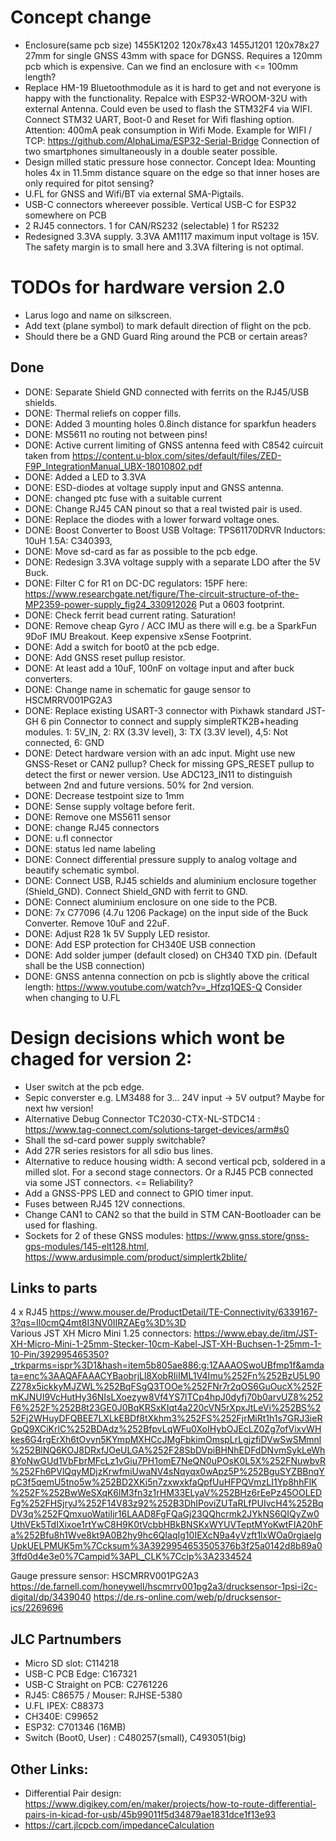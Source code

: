 # Concept change
- Enclosure(same pcb size) 1455K1202 120x78x43  1455J1201 120x78x27 27mm for single GNSS 43mm with space for DGNSS. Requires a 120mm pcb which is expensive.  Can we find an enclosure with <= 100mm length?
- Replace HM-19 Bluetoothmodule as it is hard to get and not everyone is happy with the functionality. Repalce with ESP32-WROOM-32U with external Antenna. Could even be used to flash the 
  STM32F4 via WIFI. Connect STM32 UART, Boot-0 and Reset for Wifi flashing option. Attention: 400mA peak consumption in Wifi Mode. Example for WIFI / TCP: https://github.com/AlphaLima/ESP32-Serial-Bridge Connection of two smartphones simultaneously in a double seater possible. 
- Design milled static pressure hose connector. Concept Idea: Mounting holes 4x in 11.5mm distance square on the edge so that inner hoses are only required for pitot sensing?
- U.FL for GNSS and Wifi/BT via external SMA-Pigtails.
- USB-C connectors whereever possible. Vertical USB-C for ESP32 somewhere on PCB
- 2 RJ45 connectors. 1 for CAN/RS232 (selectable) 1 for RS232 
- Redesigned 3.3VA supply. 3.3VA AM1117 maximum input voltage is 15V. The safety margin is to small here and 3.3VA filtering is not optimal. 


# TODOs for hardware version 2.0
- Larus logo and name on silkscreen. 
- Add text (plane symbol) to mark default direction of flight on the pcb. 
- Should there be a GND Guard Ring around the PCB or certain areas?

## Done
- DONE: Separate Shield GND connected with ferrits on the RJ45/USB shields. 
- DONE: Thermal reliefs on copper fills. 
- DONE: Added 3 mounting holes 0.8inch distance for sparkfun headers
- DONE: MS5611 no routing not between pins!
- DONE: Active current limiting of GNSS antenna feed with C8542 cuircuit taken from https://content.u-blox.com/sites/default/files/ZED-F9P_IntegrationManual_UBX-18010802.pdf
- DONE: Added a LED to 3.3VA
- DONE: ESD-diodes at voltage supply input and GNSS antenna.
- DONE: changed ptc fuse with a suitable current 
- DONE: Change RJ45 CAN pinout so that a real twisted pair is used.
- DONE: Replace the diodes with a lower forward voltage ones.
- DONE: Boost Converter to Boost USB Voltage: TPS61170DRVR Inductors: 10uH 1.5A: C340393, 
- DONE: Move sd-card as far as possible to the pcb edge.
- DONE: Redesign 3.3VA voltage supply with a separate LDO after the 5V Buck.
- DONE: Filter C for R1 on DC-DC regulators: 15PF here: https://www.researchgate.net/figure/The-circuit-structure-of-the-MP2359-power-supply_fig24_330912026  Put a 0603 footprint. 
- DONE: Check ferrit bead current rating. Saturation!
- DONE: Remove cheap Gyro / ACC IMU as there will e.g. be a SparkFun 9DoF IMU Breakout. Keep expensive xSense Footprint.   
- DONE: Add a switch for boot0 at the pcb edge. 
- DONE: Add GNSS reset pullup resistor. 
- DONE: At least add a 10uF, 100nF on voltage input and after buck converters.
- DONE: Change name in schematic for gauge sensor to HSCMRRV001PG2A3 
- DONE: Replace existing USART-3 connector with Pixhawk standard JST-GH 6 pin Connector to connect and supply simpleRTK2B+heading modules.  1: 5V_IN, 2: RX (3.3V level), 3: TX (3.3V level), 4,5: Not connected, 6: GND
- DONE: Detect hardware version with an adc input. Might use new GNSS-Reset or CAN2 pullup? Check for missing GPS_RESET pullup to detect the first or newer version. Use ADC123_IN11 to distinguish between 2nd and future versions. 50% for 2nd version. 
- DONE: Decrease testpoint size to 1mm
- DONE: Sense supply voltage before ferit.
- DONE: Remove one MS5611 sensor
- DONE: change RJ45 connectors
- DONE: u.fl connector
- DONE: status led name labeling
- DONE: Connect differential pressure supply to analog voltage and beautify schematic symbol. 
- DONE: Connect USB, RJ45 schields and aluminium enclosure together (Shield_GND). Connect Shield_GND with ferrit to GND. 
- DONE: Connect aluminium enclosure on one side to the PCB.
- DONE: 7x C77096 (4.7u 1206 Package) on the input side of the Buck Converter. Remove 10uF and 22uF. 
- DONE: Adjust R28 1k 5V Supply LED resistor.
- DONE: Add ESP protection for CH340E USB connection
- DONE: Add solder jumper (default closed) on CH340 TXD pin.   (Default shall be the USB connection) 
- DONE: GNSS antenna connection on pcb is slightly above the critical length: https://www.youtube.com/watch?v=_Hfzq1QES-Q  Consider when changing to U.FL


# Design decisions which wont be chaged for version 2:
- User switch at the pcb edge.
- Sepic converster e.g. LM3488 for 3... 24V input  -> 5V output? Maybe for next hw version!
- Alternative Debug Connector TC2030-CTX-NL-STDC14 : https://www.tag-connect.com/solutions-target-devices/arm#s0
- Shall the sd-card power supply switchable? 
- Add 27R series resistors for all sdio bus lines. 
- Alternative to reduce housing width: A second vertical pcb, soldered in a milled slot. For a second stage connectors. Or a RJ45 PCB connected via some JST connectors. <= Reliability? 
- Add a GNSS-PPS LED and connect to GPIO timer input. 
- Fuses between RJ45 12V connections. 
- Change CAN1 to CAN2 so that the build in STM CAN-Bootloader can be used for flashing.
- Sockets for 2 of these GNSS modules: https://www.gnss.store/gnss-gps-modules/145-elt128.html,  https://www.ardusimple.com/product/simplertk2blite/


## Links to parts
4 x RJ45 https://www.mouser.de/ProductDetail/TE-Connectivity/6339167-3?qs=Il0cmQ4mt8I3NV0IIRZAEg%3D%3D  
Various JST XH Micro Mini 1.25 connectors: https://www.ebay.de/itm/JST-XH-Micro-Mini-1-25mm-Stecker-10cm-Kabel-JST-XH-Buchsen-1-25mm-1-10-Pin/392995465350?_trkparms=ispr%3D1&hash=item5b805ae886:g:1ZAAAOSwoUBfmp1f&amdata=enc%3AAQAFAAACYBaobrjLl8XobRIiIML1V4Imu%252Fn%252BzU5L90Z278x5ickkyMJZWL%252BqFSgQ3TOOe%252FNr7r2qOS6GuOucX%252FmKJNUI9VcHutHy36NIsLXoezyw8Vf4YS7lTCp4hpJ0dyfj70b0arvUZ8%252F6%252F%252B8t23GE0J0BqKRSxKIqt4a220cVN5rXpxJtLeVi%252BS%252Fj2WHuyDFQBEE7LXLkEBDf8tXkhm3%252FS%252FjrMiRt1h1s7GRJ3ieRGpQ9XCiKrlC%252BDAdz%252BfpvLqWFu0XoIHybOJEcLZ0Zg7ofVixvWHkes6G4rgErXh6tOvvn5KYmpMXHCcJMgFbkimOmspLrLgjzfiDVwSwSMmnl%252BlNQ6KOJ8DRxfJOeULGA%252F28SbDVpiBHNhEDFdDNvmSykLeWh8YoNwGUd1VbFbrMFcLz1vGiu7PH1omE7NeQN0uPOsK0L5X%252FNuwbvR%252Fh6PVlQqyMDjzKrwfmiUwaNV4sNqyqx0wApz5P%252BguSYZBBnqYpC3f5qemU5tno5w%252BD2XKi5n7zxwxkfaQpfUuHFPQVmzLI1Yp8hhFlK%252F%252BwWeSXqK6lM3fn3z1rHM33ELyaV%252BHz6rEePz45OOLEDFg%252FHSjryJ%252F14V83z92%252B3DhIPoviZUTaRLfPUIvcH4%252BqDV3q%252FQmxuoWatiIjr16LAAD8FgFQaGj23QQhcrmk2JYkNS6QIQyZw0UthVEk5TdIXixoe1rtYwC8H9K0tVcbbHBkBNSKxWYUVTeptMYoKwtFIA20hFa%252Bfu8h1Wve8kt9A0B2hy9hc6QIaqIg10IEXcN9a4yVzft1lxWOa0rgiaeIgUpkUELPMUK5m%7Ccksum%3A3929954653505376b3f25a0142d8b89a03ffd0d4e3e0%7Campid%3APL_CLK%7Cclp%3A2334524

Gauge pressure sensor: HSCMRRV001PG2A3
https://de.farnell.com/honeywell/hscmrrv001pg2a3/drucksensor-1psi-i2c-digital/dp/3439040
https://de.rs-online.com/web/p/drucksensor-ics/2269696


## JLC Partnumbers
- Micro SD slot: C114218
- USB-C PCB Edge: C167321
- USB-C Straight on PCB: C2761226
- RJ45: C86575 / Mouser: RJHSE-5380
- U.FL IPEX: C88373
- CH340E: C99652
- ESP32: C701346 (16MB)
- Switch (Boot0, User) :   C480257(small), C493051(big)



## Other Links:
- Differential Pair design: https://www.digikey.com/en/maker/projects/how-to-route-differential-pairs-in-kicad-for-usb/45b99011f5d34879ae1831dce1f13e93
- https://cart.jlcpcb.com/impedanceCalculation

